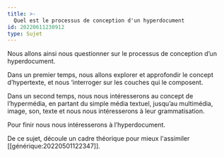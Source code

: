 ```yaml
---
title: >-
  Quel est le processus de conception d'un hyperdocument
id: 20220611230912
type: Sujet
---
```


Nous allons ainsi nous questionner sur le processus de conception d’un hyperdocument.

Dans un premier temps, nous allons explorer et approfondir le concept d’hypertexte, et nous ‘interroger sur les couches qui le composent.

Dans un second temps, nous nous intéresserons au concept de l’hypermédia, en partant du simple média textuel, jusqu’au multimédia, image, son, texte et nous nous intéresserons à leur grammatisation. 
   
Pour finir nous nous intéresserons à l’hyperdocument.
  
  De ce sujet, découle un cadre théorique pour mieux l'assimiler [[générique:20220501122347]].
